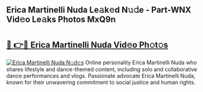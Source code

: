 ## Erica Martinelli Nuda Le𝚊k𝚎d N𝚞𝚍e - Part-WNX Vid𝚎o Le𝚊ks Photos MxQ9n

# <h2><a href="http://fbfz54c.evod.top/?m=Erica+Martinelli+Nuda">🔗 👉🔴 Erica Martinelli Nuda Vid𝚎o Ph𝚘t𝚘s</a></h2>

[![Erica Martinelli Nuda N𝚞d𝚎s](https://i.imgur.com/8V9OHl7.gif)](http://fbfz54c.evod.top/?m=Erica+Martinelli+Nuda)
Online personality Erica Martinelli Nuda who shares lifestyle and dance-themed content, including solo and collaborative dance performances and vlogs. Passionate advocate Erica Martinelli Nuda, known for their unwavering commitment to social justice and human rights. 
